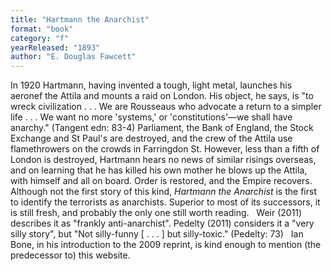 ```yaml
---
title: "Hartmann the Anarchist"
format: "book"
category: "f"
yearReleased: "1893"
author: "E. Douglas Fawcett"
---
```

In 1920 Hartmann, having invented a tough, light metal,  launches his aeronef the Attila and mounts a raid on London. His object,  he says, is "to wreck civilization . . . We are Rousseaus who advocate a return  to a simpler life . . . We want no more 'systems,' or 'constitutions'—we shall  have anarchy." (Tangent edn: 83-4) Parliament, the Bank of England, the Stock  Exchange and St Paul's are destroyed, and the crew of the Attila use  flamethrowers on the crowds in Farringdon St. However, less than a fifth of  London is destroyed, Hartmann hears no news of similar risings overseas, and on  learning that he has killed his own mother he blows up the Attila, with  himself and all on board. Order is restored, and the Empire recovers.
 
Although not the first story of this kind, <em>Hartmann the Anarchist</em> is the first to identify the terrorists as anarchists. Superior to most of its successors, it is still fresh, and probably the only one still worth reading.
 
Weir (2011) describes it as "frankly anti-anarchist". Pedelty (2011) considers  it a "very silly story", but "Not silly-funny [ . . . ] but silly-toxic." (Pedelty:  73)
 
Ian Bone, in his introduction to the 2009  reprint, is kind enough to mention (the predecessor to) this website.
